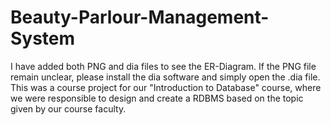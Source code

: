 # Beauty-Parlour-Management-System

I have added both PNG and dia files to see the ER-Diagram. If the PNG file remain unclear, please install the dia software and simply open the .dia file.
This was a course project for our "Introduction to Database" course, where we were responsible to design and create a RDBMS based on the topic given by our course faculty.

